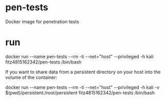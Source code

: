 # pen-tests
Docker image for penetration tests

# run
docker run --name pen-tests --rm -ti --net="host" --privileged -h kali fitz4815162342/pen-tests /bin/bash

If you want to share data from a persistent directory on your host into the volume of the container:

docker run --name pen-tests --rm -ti --net="host" --privileged -h kali -v $(pwd)/persistent:/root/persistent  fitz4815162342/pen-tests /bin/bash
